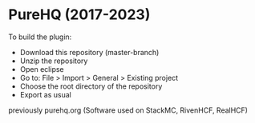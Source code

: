 # PureHQ (2017-2023)

To build the plugin:
- Download this repository (master-branch)
- Unzip the repository
- Open eclipse
- Go to: File > Import > General > Existing project
- Choose the root directory of the repository
- Export as usual

previously purehq.org (Software used on StackMC, RivenHCF, RealHCF)
